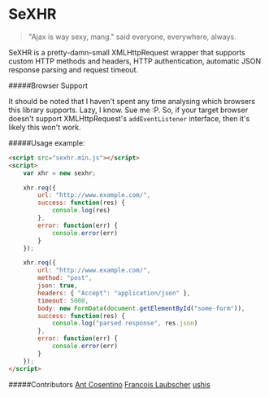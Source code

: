 SeXHR
=====

> "Ajax is way sexy, mang." said everyone, everywhere, always.

SeXHR is a pretty-damn-small XMLHttpRequest wrapper that supports custom HTTP methods and headers, HTTP authentication, automatic JSON response parsing and request timeout.

#####Browser Support

It should be noted that I haven't spent any time analysing which browsers this library supports. Lazy, I know. Sue me :P. So, if your target browser doesn't support XMLHttpRequest's `addEventListener` interface, then it's likely this won't work.

#####Usage example:

```html
<script src="sexhr.min.js"></script>
<script>
    var xhr = new sexhr;

    xhr.req({
        url: "http://www.example.com/",
        success: function(res) {
            console.log(res)
        },
        error: function(err) {
            console.error(err)
        }
    });

    xhr.req({
        url: "http://www.example.com/",
        method: "post",
        json: true,
        headers: { "Accept": "application/json" },
        timeout: 5000,
        body: new FormData(document.getElementById("some-form")),
        success: function(res) {
            console.log("parsed response", res.json)
        },
        error: function(err) {
            console.error(err)
        }
    });
</script>
```

#####Contributors
[Ant Cosentino](http://antino.co.za/)
[Francois Laubscher](http://djfranzwa.co.za/)
[ushis](http://ushi.wurstcase.net/)
